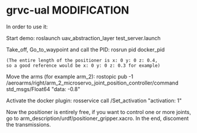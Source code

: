 # grvc-ual MODIFICATION

In order to use it:

Start  demo:
    roslaunch uav_abstraction_layer test_server.launch

Take_off, Go_to_waypoint and call the PID:
    rosrun pid docker_pid

    (The entire length of the positioner is x: 0 y: 0 z: 0.4,
    so a good reference would be x: 0 y: 0 z: 0.3 for example) 
    
Move the arms (for example arm_2):
    rostopic pub -1 /aeroarms/right/arm_2_microservo_joint_position_controller/command std_msgs/Float64 "data: -0.8"
   
Activate the docker plugin:
    rosservice call /Set_activation "activation: 1"

Now the positioner is entirely free, if you want to control one or more joints, go to arm_description/urdf/positioner_gripper.xacro. In the end, discoment the transmissions.

